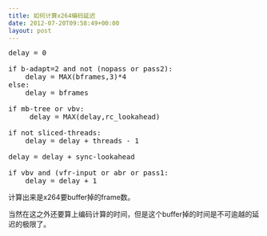 ```yaml
---
title: 如何计算x264编码延迟
date: 2012-07-20T09:58:49+00:00
layout: post
---
```

<pre class="brush: perl">delay = 0

if b-adapt=2 and not (nopass or pass2):
    delay = MAX(bframes,3)*4
else:
    delay = bframes

if mb-tree or vbv:
     delay = MAX(delay,rc_lookahead)

if not sliced-threads:
    delay = delay + threads - 1

delay = delay + sync-lookahead

if vbv and (vfr-input or abr or pass1:
    delay = delay + 1
</pre>

计算出来是x264要buffer掉的frame数。

当然在这之外还要算上编码计算的时间，但是这个buffer掉的时间是不可逾越的延迟的极限了。
